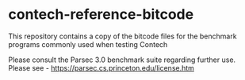 # contech-reference-bitcode

This repository contains a copy of the bitcode files for the benchmark programs commonly used when testing Contech

Please consult the Parsec 3.0 benchmark suite regarding further use.  Please see - https://parsec.cs.princeton.edu/license.htm
